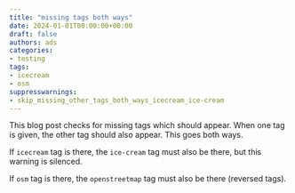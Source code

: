 ```yaml
---
title: "missing tags both ways"
date: 2024-01-01T00:00:00+00:00
draft: false
authors: ads
categories:
- testing
tags:
- icecream
- osm
suppresswarnings:
- skip_missing_other_tags_both_ways_icecream_ice-cream
---
```


This blog post checks for missing tags which should appear. When one tag is given, the other tag should also appear. This goes both ways.

If `icecream` tag is there, the `ice-cream` tag must also be there, but this warning is silenced.

If `osm` tag is there, the `openstreetmap` tag must also be there (reversed tags).
